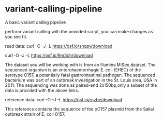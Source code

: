 # variant-calling-pipeline
A basic variant calling pipeline 

perform variant calling with the provided script, you can make changes as you see fit.

read data:
curl -O -J -L https://osf.io/shqpv/download

curl -O -J -L https://osf.io/9m3ch/download

The dataset you will be working with is from an Illumina MiSeq dataset. The sequenced organism is an
enterohaemorrhagic E. coli (EHEC) of the serotype O157, a potentially fatal gastrointestinal pathogen. The sequenced bacterium was part of an outbreak investigation in the St. Louis area, USA in 2011. The sequencing was done as
paired-end 2x150bp,only a subset of the data is provided with the above links.

reference data: 
curl -O -J -L https://osf.io/rnzbe/download

This reference contains the sequence of the pO157 plasmid from the Sakai outbreak strain of E. coli O157.
